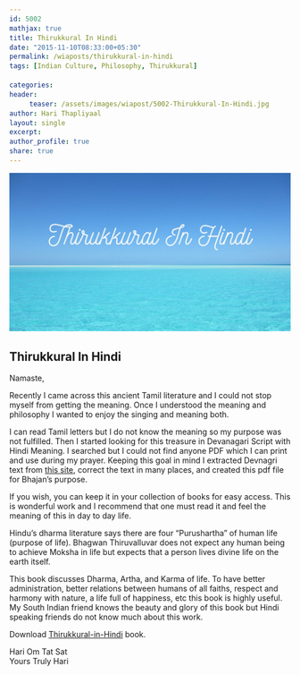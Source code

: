 ```yaml
--- 
id: 5002
mathjax: true  
title: Thirukkural In Hindi
date: "2015-11-10T08:33:00+05:30"
permalink: /wiaposts/thirukkural-in-hindi
tags: [Indian Culture, Philosophy, Thirukkural]    

categories: 
header:
     teaser: /assets/images/wiapost/5002-Thirukkural-In-Hindi.jpg
author: Hari Thapliyaal 
layout: single 
excerpt:  
author_profile: true 
share: true 
---
```


![Thirukkural In Hindi](/assets/images/wiapost/5002-Thirukkural-In-Hindi.jpg)

## Thirukkural In Hindi

    
Namaste,    
    
Recently I came across this ancient Tamil literature and I could not stop myself from getting the meaning. Once I understood the meaning and philosophy I wanted to enjoy the singing and meaning both.    
    
I can read Tamil letters but I do not know the meaning so my purpose was not fulfilled. Then I started looking for this treasure in Devanagari Script with Hindi Meaning. I searched but I could not find anyone PDF which I can print and use during my prayer. Keeping this goal in mind I extracted Devnagri text from [this site](https://www.geocities.ws/nvkashraf), correct the text in many places, and created this pdf file for Bhajan’s purpose.    
    
If you wish, you can keep it in your collection of books for easy access. This is wonderful work and I recommend that one must read it and feel the meaning of this in day to day life.    
    
Hindu’s dharma literature says there are four “Purushartha” of human life (purpose of life). Bhagwan Thiruvalluvar does not expect any human being to achieve Moksha in life but expects that a person lives divine life on the earth itself.    
    
This book discusses Dharma, Artha, and Karma of life. To have better administration, better relations between humans of all faiths, respect and harmony with nature, a life full of happiness, etc this book is highly useful. My South Indian friend knows the beauty and glory of this book but Hindi speaking friends do not know much about this work.    
    
Download [Thirukkural-in-Hindi](/assets/docs/Thirukkural-in-Hindi.pdf) book.    
    
Hari Om Tat Sat    
Yours Truly Hari     
